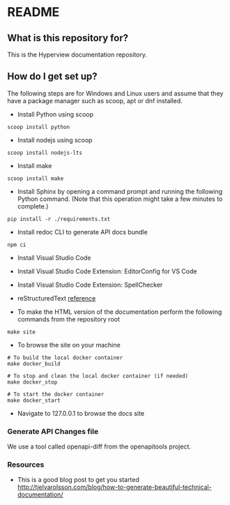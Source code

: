 # README #

## What is this repository for? ##

This is the Hyperview documentation repository.

## How do I get set up? ##

The following steps are for Windows and Linux users and assume that they have a package manager such as scoop, apt or dnf installed.

* Install Python using scoop

```console
scoop install python
```

* Install nodejs using scoop

```console
scoop install nodejs-lts
```

* Install make

```console
scoop install make
```

* Install Sphinx by opening a command prompt and running the following
  Python command. (Note that this operation might take a few minutes to
  complete.)

```console
pip install -r ./requirements.txt
```

* Install redoc CLI to generate API docs bundle

```console
npm ci
```

* Install Visual Studio Code

* Install Visual Studio Code Extension: EditorConfig for VS Code

* Install Visual Studio Code Extension: SpellChecker

* reStructuredText [reference](http://www.sphinx-doc.org/en/stable/rest.html)

* To make the HTML version of the documentation perform the following commands from the repository root

```console
make site
```

* To browse the site on your machine

```console
# To build the local docker container
make docker_build

# To stop and clean the local docker container (if needed)
make docker_stop

# To start the docker container
make docker_start
```
* Navigate to 127.0.0.1 to browse the docs site

### Generate API Changes file ###

We use a tool called openapi-diff from the openapitools project.

### Resources ###

* This is a good blog post to get you started http://tjelvarolsson.com/blog/how-to-generate-beautiful-technical-documentation/
